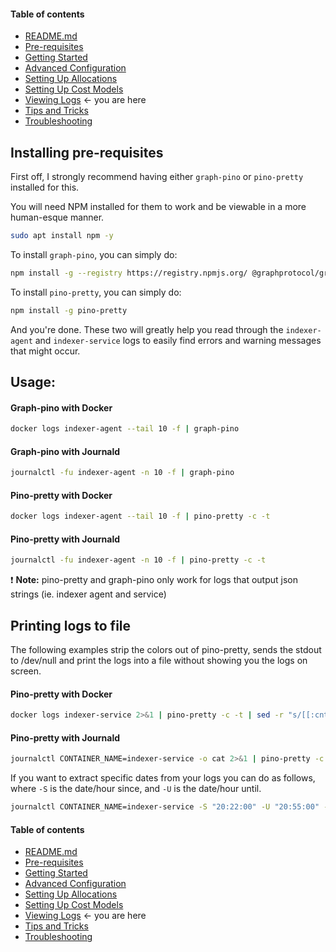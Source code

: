 #### Table of contents

- [README.md](https://github.com/StakeSquid/graphprotocol-mainnet-docker/blob/advanced/README.md)
- [Pre-requisites](https://github.com/StakeSquid/graphprotocol-mainnet-docker/blob/advanced/docs/pre-requisites.md)
- [Getting Started](https://github.com/StakeSquid/graphprotocol-mainnet-docker/blob/advanced/docs/getting-started.md)
- [Advanced Configuration](https://github.com/StakeSquid/graphprotocol-mainnet-docker/blob/advanced/docs/advanced-config.md)
- [Setting Up Allocations](https://github.com/StakeSquid/graphprotocol-mainnet-docker/blob/advanced/docs/allocations.md)
- [Setting Up Cost Models](https://github.com/StakeSquid/graphprotocol-mainnet-docker/blob/advanced/docs/costmodels.md)
- [Viewing Logs](https://github.com/StakeSquid/graphprotocol-mainnet-docker/blob/advanced/docs/logs.md) <- you are here
- [Tips and Tricks](https://github.com/StakeSquid/graphprotocol-mainnet-docker/blob/advanced/docs/tips.md)
- [Troubleshooting](https://github.com/StakeSquid/graphprotocol-mainnet-docker/blob/advanced/docs/troubleshooting.md)






## Installing pre-requisites


First off, I strongly recommend having either `graph-pino` or `pino-pretty` installed for this.

You will need NPM installed for them to work and be viewable in a more human-esque manner.

```bash
sudo apt install npm -y

```

To install `graph-pino`, you can simply do:

```bash
npm install -g --registry https://registry.npmjs.org/ @graphprotocol/graph-pino

```

To install `pino-pretty`, you can simply do:

```bash
npm install -g pino-pretty

```

And you're done. These two will greatly help you read through the `indexer-agent` and `indexer-service` logs to easily find errors and warning messages that might occur.

## Usage:

#### Graph-pino with Docker

```bash
docker logs indexer-agent --tail 10 -f | graph-pino

```

#### Graph-pino with Journald

```bash
journalctl -fu indexer-agent -n 10 -f | graph-pino

```

#### Pino-pretty with Docker

```bash
docker logs indexer-agent --tail 10 -f | pino-pretty -c -t

```

#### Pino-pretty with Journald

```bash
journalctl -fu indexer-agent -n 10 -f | pino-pretty -c -t

```

:exclamation: **Note:** pino-pretty and graph-pino only work for logs that output json strings (ie. indexer agent and service)

## Printing logs to file

The following examples strip the colors out of pino-pretty, sends the stdout to /dev/null and print the logs into a file without showing you the logs on screen.

#### Pino-pretty with Docker

```bash
docker logs indexer-service 2>&1 | pino-pretty -c -t | sed -r "s/[[:cntrl:]]\[[0-9]{1,3}m//g" | tee service.log &> /dev/null &
```



#### Pino-pretty with Journald

```bash
journalctl CONTAINER_NAME=indexer-service -o cat 2>&1 | pino-pretty -c -t | sed -r "s/[[:cntrl:]]\[[0-9]{1,3}m//g" | tee service.log &> /dev/null &
```

If you want to extract specific dates from your logs you can do as follows, where `-S` is the date/hour since, and `-U` is the date/hour until.

```bash
journalctl CONTAINER_NAME=indexer-service -S "20:22:00" -U "20:55:00" -o cat 2>&1 | pino-pretty -c -t | sed -r "s/[[:cntrl:]]\[[0-9]{1,3}m//g" | tee service.log &> /dev/null &
```





#### Table of contents

- [README.md](https://github.com/StakeSquid/graphprotocol-mainnet-docker/blob/advanced/README.md)
- [Pre-requisites](https://github.com/StakeSquid/graphprotocol-mainnet-docker/blob/advanced/docs/pre-requisites.md)
- [Getting Started](https://github.com/StakeSquid/graphprotocol-mainnet-docker/blob/advanced/docs/getting-started.md)
- [Advanced Configuration](https://github.com/StakeSquid/graphprotocol-mainnet-docker/blob/advanced/docs/advanced-config.md)
- [Setting Up Allocations](https://github.com/StakeSquid/graphprotocol-mainnet-docker/blob/advanced/docs/allocations.md)
- [Setting Up Cost Models](https://github.com/StakeSquid/graphprotocol-mainnet-docker/blob/advanced/docs/costmodels.md)
- [Viewing Logs](https://github.com/StakeSquid/graphprotocol-mainnet-docker/blob/advanced/docs/logs.md) <- you are here
- [Tips and Tricks](https://github.com/StakeSquid/graphprotocol-mainnet-docker/blob/advanced/docs/tips.md)
- [Troubleshooting](https://github.com/StakeSquid/graphprotocol-mainnet-docker/blob/advanced/docs/troubleshooting.md)



